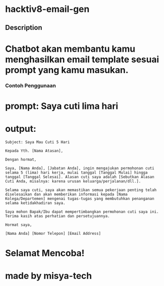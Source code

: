 # hacktiv8-email-gen

## Description

# Chatbot akan membantu kamu menghasilkan email template sesuai prompt yang kamu masukan.

### Contoh Penggunaan

# prompt: Saya cuti lima hari

# output:
```
Subject: Saya Mau Cuti 5 Hari

Kepada Yth. [Nama Atasan],

Dengan hormat,

Saya, [Nama Anda], [Jabatan Anda], ingin mengajukan permohonan cuti selama 5 (lima) hari kerja, mulai tanggal [Tanggal Mulai] hingga tanggal [Tanggal Selesai]. Alasan cuti saya adalah [Sebutkan Alasan Cuti Anda, misalnya: karena urusan keluarga/perjalanan/dll.].

Selama saya cuti, saya akan memastikan semua pekerjaan penting telah diselesaikan dan akan memberikan informasi kepada [Nama Kolega/Departemen] mengenai tugas-tugas yang membutuhkan penanganan selama ketidakhadiran saya.

Saya mohon Bapak/Ibu dapat mempertimbangkan permohonan cuti saya ini. Terima kasih atas perhatian dan persetujuannya.

Hormat saya,

[Nama Anda] [Nomor Telepon] [Email Address]
```
# Selamat Mencoba!

# made by misya-tech